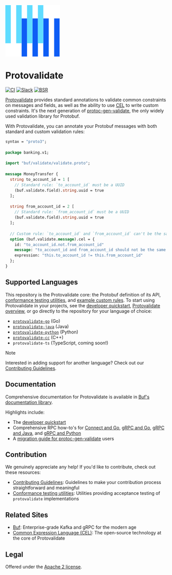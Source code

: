 ![The Buf logo](https://raw.githubusercontent.com/bufbuild/protovalidate/main/.github/buf-logo.svg) 

# Protovalidate

[![CI](https://github.com/bufbuild/protovalidate/actions/workflows/ci.yaml/badge.svg?branch=main)][ci]
[![Slack](https://img.shields.io/badge/Slack-Buf-%23e01563)][slack]
[![BSR](https://img.shields.io/badge/BSR-Module-0C65EC)][buf-mod]

[Protovalidate][protovalidate] provides standard annotations to validate common constraints on messages and fields, as well as the ability to use [CEL][cel] to write custom constraints. It's the next generation of [protoc-gen-validate][protoc-gen-validate], the only widely used validation library for Protobuf.

With Protovalidate, you can annotate your Protobuf messages with both standard and custom validation rules:

```protobuf
syntax = "proto3";

package banking.v1;

import "buf/validate/validate.proto";

message MoneyTransfer {
  string to_account_id = 1 [
    // Standard rule: `to_account_id` must be a UUID
    (buf.validate.field).string.uuid = true
  ];

  string from_account_id = 2 [
    // Standard rule: `from_account_id` must be a UUID
    (buf.validate.field).string.uuid = true
  ];

  // Custom rule: `to_account_id` and `from_account_id` can't be the same.
  option (buf.validate.message).cel = {
    id: "to_account_id.not.from_account_id"
    message: "to_account_id and from_account_id should not be the same value"
    expression: "this.to_account_id != this.from_account_id"
  };
}
```

## Supported Languages

This repository is the Protovalidate core: the Protobuf definition of its API, [conformance testing utilities][conformance], and [example custom rules](./examples). To start using Protovalidate in your projects, see the [developer quickstart][quickstart], [Protovalidate overview][protovalidate], or go directly to the repository for your language of choice:

- [`protovalidate-go`][pv-go] (Go)
- [`protovalidate-java`][pv-java] (Java)
- [`protovalidate-python`][pv-python] (Python)
- [`protovalidate-cc`][pv-cc] (C++)
- `protovalidate-ts` (TypeScript, coming soon!)

> [!NOTE]  
> Interested in adding support for another language? Check out our [Contributing Guidelines][contributing].

## Documentation

Comprehensive documentation for Protovalidate is available in [Buf's documentation library][protovalidate].

Highlights include:

* The [developer quickstart][quickstart]
* Comprehensive RPC how-to's for [Connect and Go][connect-go], [gRPC and Go][grpc-go], [gRPC and Java][grpc-java], and [gRPC and Python][grpc-python]
* A [migration guide for protoc-gen-validate][migration-guide] users

## Contribution

We genuinely appreciate any help! If you'd like to contribute, check out these resources:

- [Contributing Guidelines][contributing]: Guidelines to make your contribution process straightforward and meaningful
- [Conformance testing utilities](https://github.com/bufbuild/protovalidate/tree/main/docs/conformance.md): Utilities providing acceptance testing of `protovalidate` implementations

## Related Sites

- [Buf][buf]: Enterprise-grade Kafka and gRPC for the modern age
- [Common Expression Language (CEL)][cel]: The open-source technology at the core of Protovalidate

## Legal

Offered under the [Apache 2 license][license].

[buf]: https://buf.build
[cel]: https://cel.dev

[pv-go]: https://github.com/bufbuild/protovalidate-go
[pv-java]: https://github.com/bufbuild/protovalidate-java
[pv-python]: https://github.com/bufbuild/protovalidate-python
[pv-cc]: https://github.com/bufbuild/protovalidate-cc

[buf-mod]: https://buf.build/bufbuild/protovalidate
[slack]: https://buf.build/links/slack
[license]: LICENSE
[contributing]: .github/CONTRIBUTING.md

[protoc-gen-validate]: https://github.com/bufbuild/protoc-gen-validate
[conformance]: https://github.com/bufbuild/protovalidate/blob/main/docs/conformance.md
[ci]: https://github.com/bufbuild/protovalidate/actions/workflows/ci.yaml

[protovalidate]: https://buf.build/docs/protovalidate/overview/
[quickstart]: https://buf.build/docs/protovalidate/quickstart/
[connect-go]: https://buf.build/docs/protovalidate/how-to/connect-go/
[grpc-go]: https://buf.build/docs/protovalidate/how-to/grpc-go/
[grpc-java]: https://buf.build/docs/protovalidate/how-to/grpc-java/
[grpc-python]: https://buf.build/docs/protovalidate/how-to/grpc-python/
[migration-guide]: https://buf.build/docs/migration-guides/migrate-from-protoc-gen-validate/

